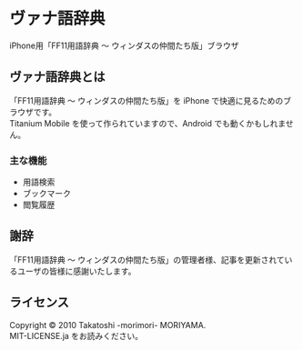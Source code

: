 # ヴァナ語辞典 #
 iPhone用「FF11用語辞典 ～ ウィンダスの仲間たち版」ブラウザ

## ヴァナ語辞典とは ##
「FF11用語辞典 ～ ウィンダスの仲間たち版」を iPhone で快適に見るためのブラウザです。  
Titanium Mobile を使って作られていますので、Android でも動くかもしれません。

### 主な機能 ###
* 用語検索
* ブックマーク
* 閲覧履歴

## 謝辞 ##
「FF11用語辞典 ～ ウィンダスの仲間たち版」の管理者様、記事を更新されているユーザの皆様に感謝いたします。

## ライセンス ##
Copyright © 2010 Takatoshi -morimori- MORIYAMA.  
MIT-LICENSE.ja をお読みください。
